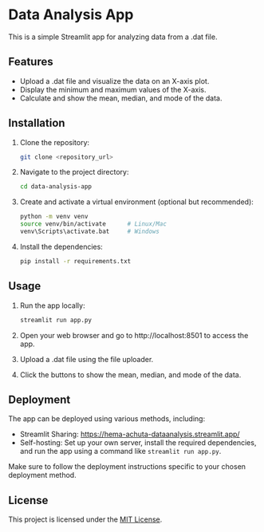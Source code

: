 
# Data Analysis App

This is a simple Streamlit app for analyzing data from a .dat file.

## Features

- Upload a .dat file and visualize the data on an X-axis plot.
- Display the minimum and maximum values of the X-axis.
- Calculate and show the mean, median, and mode of the data.

## Installation

1. Clone the repository:

   ```bash
   git clone <repository_url>
   ```

2. Navigate to the project directory:

   ```bash
   cd data-analysis-app
   ```

3. Create and activate a virtual environment (optional but recommended):

   ```bash
   python -m venv venv
   source venv/bin/activate      # Linux/Mac
   venv\Scripts\activate.bat     # Windows
   ```

4. Install the dependencies:

   ```bash
   pip install -r requirements.txt
   ```

## Usage

1. Run the app locally:

   ```bash
   streamlit run app.py
   ```

2. Open your web browser and go to http://localhost:8501 to access the app.

3. Upload a .dat file using the file uploader.

4. Click the buttons to show the mean, median, and mode of the data.

## Deployment

The app can be deployed using various methods, including:

- Streamlit Sharing: https://hema-achuta-dataanalysis.streamlit.app/
- Self-hosting: Set up your own server, install the required dependencies, and run the app using a command like `streamlit run app.py`.

Make sure to follow the deployment instructions specific to your chosen deployment method.

## License

This project is licensed under the [MIT License](LICENSE).
```

